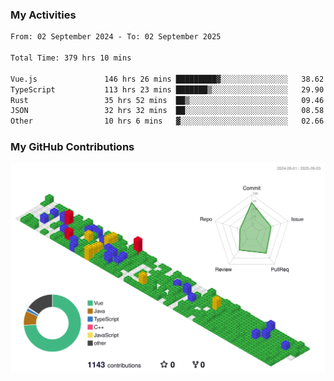 ### My Activities

<!--START_SECTION:waka-->

```txt
From: 02 September 2024 - To: 02 September 2025

Total Time: 379 hrs 10 mins

Vue.js               146 hrs 26 mins █████████▓░░░░░░░░░░░░░░░   38.62 %
TypeScript           113 hrs 23 mins ███████▒░░░░░░░░░░░░░░░░░   29.90 %
Rust                 35 hrs 52 mins  ██▒░░░░░░░░░░░░░░░░░░░░░░   09.46 %
JSON                 32 hrs 32 mins  ██░░░░░░░░░░░░░░░░░░░░░░░   08.58 %
Other                10 hrs 6 mins   ▓░░░░░░░░░░░░░░░░░░░░░░░░   02.66 %
```

<!--END_SECTION:waka-->

### My GitHub Contributions

![](./profile-3d-contrib/profile-gitblock.svg)
